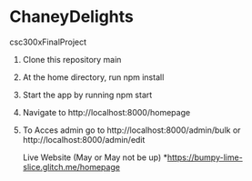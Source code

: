 # ChaneyDelights
csc300xFinalProject

1. Clone this repository main
2. At the home directory, run npm install
3. Start the app by running npm start
4. Navigate to http://localhost:8000/homepage
5. To Acces admin go to http://localhost:8000/admin/bulk or http://localhost:8000/admin/edit

    Live Website (May or May not be up)
   *https://bumpy-lime-slice.glitch.me/homepage
